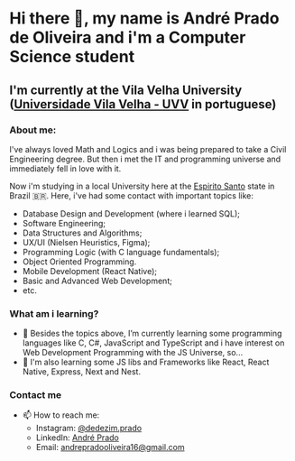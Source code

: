# Hi there 👋, my name is André Prado de Oliveira and i'm a Computer Science student 
## I'm currently at the Vila Velha University ([Universidade Vila Velha - UVV](https://uvv.br/) in portuguese)

### About me:
I've always loved Math and Logics and i was being prepared to take a Civil Engineering degree. But then i met the IT and programming universe and immediately fell in love with it.

Now i'm studying in a local University here at the [Espirito Santo](https://www.google.com.br/maps/place/Esp%C3%ADrito+Santo/@-19.5091059,-40.6612372,6z/data=!3m1!4b1!4m6!3m5!1s0xb7069579646359:0x4e1bd5243c50f799!8m2!3d-19.1834229!4d-40.3088626!16zL20vMDIxdHli?entry=ttu) state in Brazil :brazil:. Here, i've had some contact with important topics like:
- Database Design and Development (where i learned SQL);
- Software Engineering;
- Data Structures and Algorithms;
- UX/UI (Nielsen Heuristics, Figma);
- Programming Logic (with C language fundamentals);
- Object Oriented Programming.
- Mobile Development (React Native);
- Basic and Advanced Web Development;
- etc.


### What am i learning?
- 🌱 Besides the topics above, I’m currently learning some programming languages like C, C#, JavaScript and TypeScript and i have interest on Web Development Programming with the JS Universe, so...
- 🌱 I'm also learning some JS libs and Frameworks like React, React Native, Express, Next and Nest.

### Contact me
- 📫 How to reach me:
  * Instagram: [@dedezim.prado](https://www.instagram.com/dedezim.prado/)
  * LinkedIn: [André Prado](https://www.linkedin.com/in/andr%C3%A9-prado-b92a7a241/)
  * Email: andrepradooliveira16@gmail.com



<!--
**Andreprado20/Andreprado20** is a ✨ _special_ ✨ repository because its `README.md` (this file) appears on your GitHub profile.

Here are some ideas to get you started:

- 🔭 I’m currently working on ...
- 🌱 I’m currently learning ...
- 👯 I’m looking to collaborate on ...
- 🤔 I’m looking for help with ...
- 💬 Ask me about ...
- 📫 How to reach me: ...
- 😄 Pronouns: ...
- ⚡ Fun fact: ...
-->
